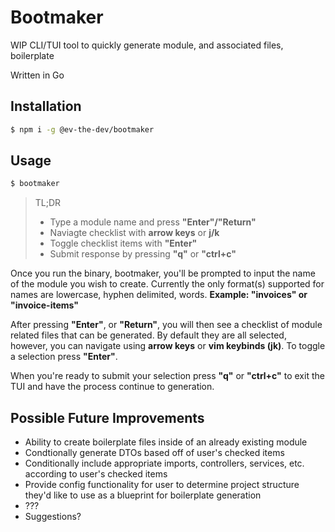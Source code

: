 # Bootmaker
WIP CLI/TUI tool to quickly generate module, and associated files, boilerplate

Written in Go

## Installation
```sh
$ npm i -g @ev-the-dev/bootmaker
```
## Usage
```sh
$ bootmaker
```
> TL;DR
>
> - Type a module name and press **"Enter"/"Return"**
> - Naviagte checklist with **arrow keys** or **j/k**
> - Toggle checklist items with **"Enter"**
> - Submit response by pressing **"q"** or **"ctrl+c"**

Once you run the binary, bootmaker, you'll be prompted to input the name
of the module you wish to create. Currently the only format(s) supported
for names are lowercase, hyphen delimited, words.
**Example: "invoices" or "invoice-items"**

After pressing **"Enter"**, or **"Return"**, you will then see a checklist of
module related files that can be generated. By default they are all selected,
however, you can navigate using **arrow keys** or **vim keybinds (jk)**.
To toggle a selection press **"Enter"**.

When you're ready to submit your selection press **"q"** or **"ctrl+c"** to
exit the TUI and have the process continue to generation.

## Possible Future Improvements
- Ability to create boilerplate files inside of an already existing module
- Condtionally generate DTOs based off of user's checked items
- Conditionally include appropriate imports, controllers, services, etc.
  according to user's checked items
- Provide config functionality for user to determine project structure they'd
  like to use as a blueprint for boilerplate generation
- ???
- Suggestions?
